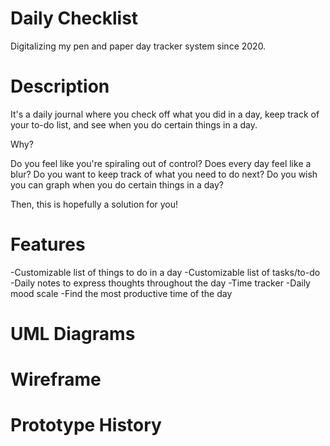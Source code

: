 # Daily Checklist
Digitalizing my pen and paper day tracker system since 2020.

# Description

It's a daily journal where you check off what you did in a day, keep track of your to-do list, and see when you do certain things in a day.

Why?

Do you feel like you're spiraling out of control? Does every day feel like a blur? Do you want to keep track of what you need to do next? Do you wish you can graph when you do certain things in a day?

Then, this is hopefully a solution for you!

# Features

-Customizable list of things to do in a day
-Customizable list of tasks/to-do 
-Daily notes to express thoughts throughout the day
-Time tracker 
-Daily mood scale
-Find the most productive time of the day

# UML Diagrams
# Wireframe
# Prototype History
